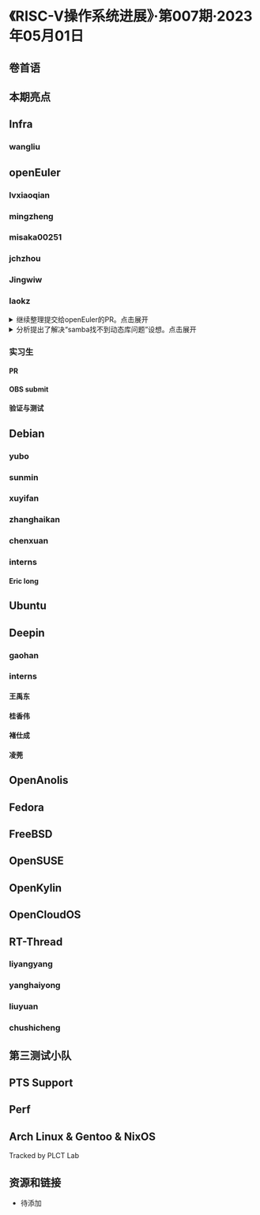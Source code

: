 # 《RISC-V操作系统进展》·第007期·2023年05月01日

## 卷首语

## 本期亮点

## Infra

### wangliu

## openEuler

### lvxiaoqian

### mingzheng

### misaka00251

### jchzhou

### Jingwiw

### laokz

<details>
  <summary>继续整理提交给openEuler的PR。点击展开</summary>
- https://gitee.com/src-openeuler/libvpx/pulls/6
- https://gitee.com/src-openeuler/rocksdb/pulls/20
- https://gitee.com/openeuler/openEuler-rpm-config/pulls/15  merged
- https://gitee.com/src-openeuler/kmod-kvdo/pulls/25
</details>

<details>
  <summary>分析提出了解决“samba找不到动态库问题”设想。点击展开</summary>
- https://gitee.com/laokz/oerv/blob/master/glibc-libc6.md
- https://gitee.com/src-openeuler/glibc/issues/I6Y77W?from=project-issue
</details>

### 实习生

#### PR

#### OBS submit

#### 验证与测试

## Debian

### yubo

### sunmin

### xuyifan

### zhanghaikan

### chenxuan

### interns

#### Eric long

## Ubuntu

## Deepin

### gaohan

### interns

#### 王禹东

#### 桂香伟

#### 褚仕成

#### 凌莞

## OpenAnolis

## Fedora

## FreeBSD

## OpenSUSE

## OpenKylin

## OpenCloudOS

## RT-Thread
### liyangyang

### yanghaiyong

### liuyuan

### chushicheng

## 第三测试小队

## PTS Support

## Perf

## Arch Linux & Gentoo & NixOS

Tracked by PLCT Lab

## 资源和链接

- 待添加
